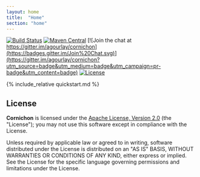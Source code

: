 ```yaml
---
layout: home
title:  "Home"
section: "home"
---
```


[![Build Status](https://travis-ci.org/agourlay/cornichon.svg?branch=master)](https://travis-ci.org/agourlay/cornichon)
[![Maven Central](https://maven-badges.herokuapp.com/maven-central/com.github.agourlay/cornichon_2.11/badge.svg)](https://maven-badges.herokuapp.com/maven-central/com.github.agourlay/cornichon_2.11)
[![Join the chat at https://gitter.im/agourlay/cornichon](https://badges.gitter.im/Join%20Chat.svg)](https://gitter.im/agourlay/cornichon?utm_source=badge&utm_medium=badge&utm_campaign=pr-badge&utm_content=badge)
[![License](http://img.shields.io/:license-Apache%202-brightgreen.svg)](http://www.apache.org/licenses/LICENSE-2.0.txt)

<a name="quick-start"></a>

{% include_relative quickstart.md %}

## License

**Cornichon** is licensed under the [Apache License, Version 2.0](http://www.apache.org/licenses/LICENSE-2.0) (the
"License"); you may not use this software except in compliance with the License.

Unless required by applicable law or agreed to in writing, software
distributed under the License is distributed on an "AS IS" BASIS,
WITHOUT WARRANTIES OR CONDITIONS OF ANY KIND, either express or implied.
See the License for the specific language governing permissions and
limitations under the License.